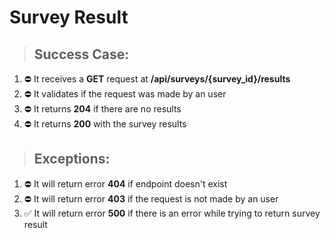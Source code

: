 # Survey Result

> ## Success Case:

1. ⛔ It receives a **GET** request at **/api/surveys/{survey_id}/results**
2. ⛔ It validates if the request was made by an user
3. ⛔ It returns **204** if there are no results
4. ⛔ It returns **200** with the survey results

> ## Exceptions:

1. ⛔ It will return error **404** if endpoint doesn't exist
2. ⛔ It will return error **403** if the request is not made by an user
3. ✅ It will return error **500** if there is an error while trying to return survey result
